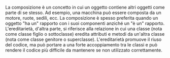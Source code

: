 La composizione è un concetto in cui un oggetto contiene altri oggetti come parte di se stesso. Ad esempio, una macchina può essere composta da un motore, ruote, sedili, ecc. La composizione è spesso preferita quando un oggetto "ha un" rapporto con i suoi componenti anziché un "è un" rapporto. L'ereditarietà, d'altra parte, si riferisce alla relazione in cui una classe (nota come classe figlio o sottoclasse) eredita attributi e metodi da un'altra classe (nota come classe genitore o superclasse). L'ereditarietà promuove il riuso del codice, ma può portare a una forte accoppiamento tra le classi e può rendere il codice più difficile da mantenere se non utilizzato correttamente.
